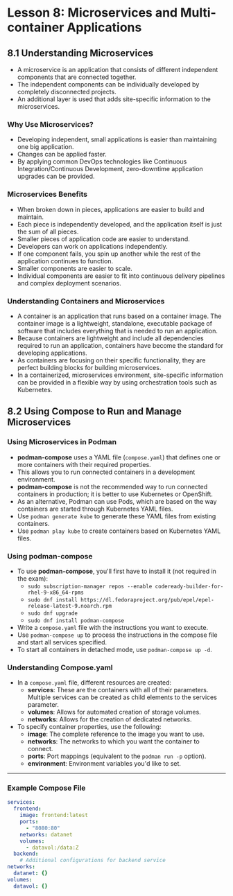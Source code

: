 # Lesson 8: Microservices and Multi-container Applications

## 8.1 Understanding Microservices

- A microservice is an application that consists of different independent components that are connected together.
- The independent components can be individually developed by completely disconnected projects.
- An additional layer is used that adds site-specific information to the microservices.

### Why Use Microservices?
- Developing independent, small applications is easier than maintaining one big application.
- Changes can be applied faster.
- By applying common DevOps technologies like Continuous Integration/Continuous Development, zero-downtime application upgrades can be provided.

### Microservices Benefits
- When broken down in pieces, applications are easier to build and maintain.
- Each piece is independently developed, and the application itself is just the sum of all pieces.
- Smaller pieces of application code are easier to understand.
- Developers can work on applications independently.
- If one component fails, you spin up another while the rest of the application continues to function.
- Smaller components are easier to scale.
- Individual components are easier to fit into continuous delivery pipelines and complex deployment scenarios.

### Understanding Containers and Microservices
- A container is an application that runs based on a container image. The container image is a lightweight, standalone, executable package of software that includes everything that is needed to run an application.
- Because containers are lightweight and include all dependencies required to run an application, containers have become the standard for developing applications.
- As containers are focusing on their specific functionality, they are perfect building blocks for building microservices.
- In a containerized, microservices environment, site-specific information can be provided in a flexible way by using orchestration tools such as Kubernetes.


## 8.2 Using Compose to Run and Manage Microservices

### Using Microservices in Podman

- **podman-compose** uses a YAML file (`compose.yaml`) that defines one or more containers with their required properties.
- This allows you to run connected containers in a development environment.
- **podman-compose** is not the recommended way to run connected containers in production; it is better to use Kubernetes or OpenShift.
- As an alternative, Podman can use Pods, which are based on the way containers are started through Kubernetes YAML files.
- Use `podman generate kube` to generate these YAML files from existing containers.
- Use `podman play kube` to create containers based on Kubernetes YAML files.

### Using podman-compose

- To use **podman-compose**, you'll first have to install it (not required in the exam):
  - `sudo subscription-manager repos --enable codeready-builder-for-rhel-9-x86_64-rpms`
  - `sudo dnf install https://dl.fedoraproject.org/pub/epel/epel-release-latest-9.noarch.rpm`
  - `sudo dnf upgrade`
  - `sudo dnf install podman-compose`
- Write a `compose.yaml` file with the instructions you want to execute.
- Use `podman-compose up` to process the instructions in the compose file and start all services specified.
- To start all containers in detached mode, use `podman-compose up -d`.

### Understanding Compose.yaml

- In a `compose.yaml` file, different resources are created:
  - **services**: These are the containers with all of their parameters. Multiple services can be created as child elements to the services parameter.
  - **volumes**: Allows for automated creation of storage volumes.
  - **networks**: Allows for the creation of dedicated networks.
- To specify container properties, use the following:
  - **image**: The complete reference to the image you want to use.
  - **networks**: The networks to which you want the container to connect.
  - **ports**: Port mappings (equivalent to the `podman run -p` option).
  - **environment**: Environment variables you'd like to set.

---

### Example Compose File

```yaml
services:
  frontend:
    image: frontend:latest
    ports:
      - "8080:80"
    networks: datanet
    volumes:
      - datavol:/data:Z
  backend:
    # Additional configurations for backend service
networks:
  datanet: {}
volumes:
  datavol: {}
```